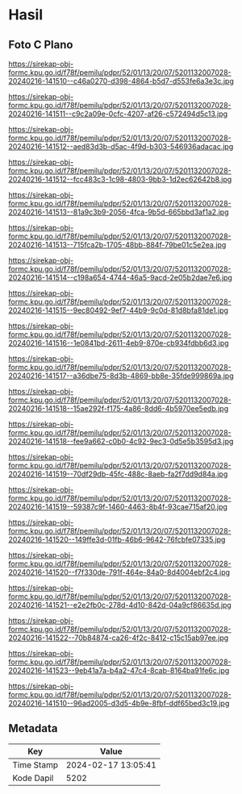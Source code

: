 # Hasil

## Foto C Plano

https://sirekap-obj-formc.kpu.go.id/f78f/pemilu/pdpr/52/01/13/20/07/5201132007028-20240216-141510--c46a0270-d398-4864-b5d7-d553fe6a3e3c.jpg

https://sirekap-obj-formc.kpu.go.id/f78f/pemilu/pdpr/52/01/13/20/07/5201132007028-20240216-141511--c9c2a09e-0cfc-4207-af26-c572494d5c13.jpg

https://sirekap-obj-formc.kpu.go.id/f78f/pemilu/pdpr/52/01/13/20/07/5201132007028-20240216-141512--aed83d3b-d5ac-4f9d-b303-546936adacac.jpg

https://sirekap-obj-formc.kpu.go.id/f78f/pemilu/pdpr/52/01/13/20/07/5201132007028-20240216-141512--fcc483c3-1c98-4803-9bb3-1d2ec62642b8.jpg

https://sirekap-obj-formc.kpu.go.id/f78f/pemilu/pdpr/52/01/13/20/07/5201132007028-20240216-141513--81a9c3b9-2056-4fca-9b5d-665bbd3af1a2.jpg

https://sirekap-obj-formc.kpu.go.id/f78f/pemilu/pdpr/52/01/13/20/07/5201132007028-20240216-141513--715fca2b-1705-48bb-884f-79be01c5e2ea.jpg

https://sirekap-obj-formc.kpu.go.id/f78f/pemilu/pdpr/52/01/13/20/07/5201132007028-20240216-141514--c198a654-4744-46a5-9acd-2e05b2dae7e6.jpg

https://sirekap-obj-formc.kpu.go.id/f78f/pemilu/pdpr/52/01/13/20/07/5201132007028-20240216-141515--9ec80492-9ef7-44b9-9c0d-81d8bfa81de1.jpg

https://sirekap-obj-formc.kpu.go.id/f78f/pemilu/pdpr/52/01/13/20/07/5201132007028-20240216-141516--1e0841bd-2611-4eb9-870e-cb934fdbb6d3.jpg

https://sirekap-obj-formc.kpu.go.id/f78f/pemilu/pdpr/52/01/13/20/07/5201132007028-20240216-141517--a36dbe75-8d3b-4869-bb8e-35fde999869a.jpg

https://sirekap-obj-formc.kpu.go.id/f78f/pemilu/pdpr/52/01/13/20/07/5201132007028-20240216-141518--15ae292f-f175-4a86-8dd6-4b5970ee5edb.jpg

https://sirekap-obj-formc.kpu.go.id/f78f/pemilu/pdpr/52/01/13/20/07/5201132007028-20240216-141518--fee9a662-c0b0-4c92-9ec3-0d5e5b3595d3.jpg

https://sirekap-obj-formc.kpu.go.id/f78f/pemilu/pdpr/52/01/13/20/07/5201132007028-20240216-141519--70df29db-45fc-488c-8aeb-fa2f7dd9d84a.jpg

https://sirekap-obj-formc.kpu.go.id/f78f/pemilu/pdpr/52/01/13/20/07/5201132007028-20240216-141519--59387c9f-1460-4463-8b4f-93cae715af20.jpg

https://sirekap-obj-formc.kpu.go.id/f78f/pemilu/pdpr/52/01/13/20/07/5201132007028-20240216-141520--149ffe3d-01fb-46b6-9642-76fcbfe07335.jpg

https://sirekap-obj-formc.kpu.go.id/f78f/pemilu/pdpr/52/01/13/20/07/5201132007028-20240216-141520--f7f330de-791f-464e-84a0-8d4004ebf2c4.jpg

https://sirekap-obj-formc.kpu.go.id/f78f/pemilu/pdpr/52/01/13/20/07/5201132007028-20240216-141521--e2e2fb0c-278d-4d10-842d-04a9cf86635d.jpg

https://sirekap-obj-formc.kpu.go.id/f78f/pemilu/pdpr/52/01/13/20/07/5201132007028-20240216-141522--70b84874-ca26-4f2c-8412-c15c15ab97ee.jpg

https://sirekap-obj-formc.kpu.go.id/f78f/pemilu/pdpr/52/01/13/20/07/5201132007028-20240216-141523--9eb41a7a-b4a2-47c4-8cab-8164ba91fe6c.jpg

https://sirekap-obj-formc.kpu.go.id/f78f/pemilu/pdpr/52/01/13/20/07/5201132007028-20240216-141510--96ad2005-d3d5-4b9e-8fbf-ddf65bed3c19.jpg


## Metadata

| Key        | Value               |
| ---------- | ------------------- |
| Time Stamp | 2024-02-17 13:05:41 |
| Kode Dapil | 5202                |



